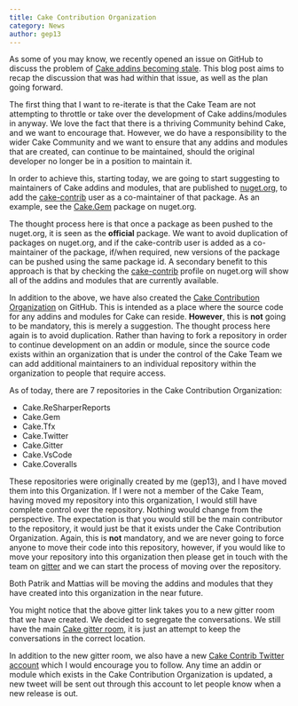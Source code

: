```yaml
---
title: Cake Contribution Organization
category: News
author: gep13
---
```


As some of you may know, we recently opened an issue on GitHub to discuss the problem of [Cake addins becoming stale](https://github.com/cake-build/cake/issues/1136).  This blog post aims to recap the discussion that was had within that issue, as well as the plan going forward.

The first thing that I want to re-iterate is that the Cake Team are not attempting to throttle or take over the development of Cake addins/modules in anyway.  We love the fact that there is a thriving Community behind Cake, and we want to encourage that.  However, we do have a responsibility to the wider Cake Community and we want to ensure that any addins and modules that are created, can continue to be maintained, should the original developer no longer be in a position to maintain it.

<!--excerpt-->

In order to achieve this, starting today, we are going to start suggesting to maintainers of Cake addins and modules, that are published to [nuget.org](https://www.nuget.org), to add the [cake-contrib](https://www.nuget.org/profiles/cake-contrib) user as a co-maintainer of that package.  As an example, see the [Cake.Gem](https://www.nuget.org/packages/Cake.Gem/) package on nuget.org.

The thought process here is that once a package as been pushed to the nuget.org, it is seen as the **official** package.  We want to avoid duplication of packages on nuget.org, and if the cake-contrib user is added as a co-maintainer of the package, if/when required, new versions of the package can be pushed using the same package id.  A secondary benefit to this approach is that by checking the [cake-contrib](https://www.nuget.org/profiles/cake-contrib) profile on nuget.org will show all of the addins and modules that are currently available.

In addition to the above, we have also created the [Cake Contribution Organization](https://github.com/cake-contrib) on GitHub.  This is intended as a place where the source code for any addins and modules for Cake can reside.  **However**, this is **not** going to be mandatory, this is merely a suggestion.  The thought process here again is to avoid duplication.  Rather than having to fork a repository in order to continue development on an addin or module, since the source code exists within an organization that is under the control of the Cake Team we can add additional maintainers to an individual repository within the organization to people that require access.

As of today, there are 7 repositories in the Cake Contribution Organization:

* Cake.ReSharperReports
* Cake.Gem
* Cake.Tfx
* Cake.Twitter
* Cake.Gitter
* Cake.VsCode
* Cake.Coveralls

These repositories were originally created by me (gep13), and I have moved them into this Organization.  If I were not a member of the Cake Team, having moved my repository into this organization, I would still have complete control over the repository.  Nothing would change from the perspective.  The expectation is that you would still be the main contributor to the repository, it would just be that it exists under the Cake Contribution Organization.  Again, this is **not** mandatory, and we are never going to force anyone to move their code into this repository, however, if you would like to move your repository into this organization then please get in touch with the team on [gitter](https://gitter.im/cake-contrib/Lobby) and we can start the process of moving over the repository.

Both Patrik and Mattias will be moving the addins and modules that they have created into this organization in the near future.

You might notice that the above gitter link takes you to a new gitter room that we have created.  We decided to segregate the conversations.  We still have the main [Cake gitter room](https://gitter.im/cake-build/cake), it is just an attempt to keep the conversations in the correct location.

In addition to the new gitter room, we also have a new [Cake Contrib Twitter account](https://twitter.com/cakecontrib) which I would encourage you to follow.  Any time an addin or module which exists in the Cake Contribution Organization is updated, a new tweet will be sent out through this account to let people know when a new release is out.